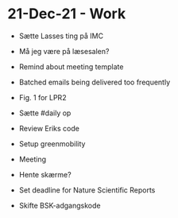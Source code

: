 # 21-Dec-21 - Work
- Sætte Lasses ting på IMC
- Må jeg være på læsesalen?

- Remind about meeting template
- Batched emails being delivered too frequently

- Fig. 1 for LPR2
- Sætte #daily op

- Review Eriks code
- Setup greenmobility

* Meeting

- Hente skærme?
- Set deadline for Nature Scientific Reports

- Skifte BSK-adgangskode

<!-- #service/daily -->

<!-- {BearID:54A5296E-29BF-4A9D-A701-7B5FE8E40C5F-37899-000003214B6CCF02} -->
